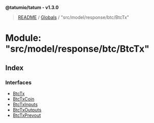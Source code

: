 **@tatumio/tatum - v1.3.0**

> [README](../README.md) / [Globals](../globals.md) / "src/model/response/btc/BtcTx"

# Module: "src/model/response/btc/BtcTx"

## Index

### Interfaces

* [BtcTx](../interfaces/_src_model_response_btc_btctx_.btctx.md)
* [BtcTxCoin](../interfaces/_src_model_response_btc_btctx_.btctxcoin.md)
* [BtcTxInputs](../interfaces/_src_model_response_btc_btctx_.btctxinputs.md)
* [BtcTxOutputs](../interfaces/_src_model_response_btc_btctx_.btctxoutputs.md)
* [BtcTxPrevout](../interfaces/_src_model_response_btc_btctx_.btctxprevout.md)
